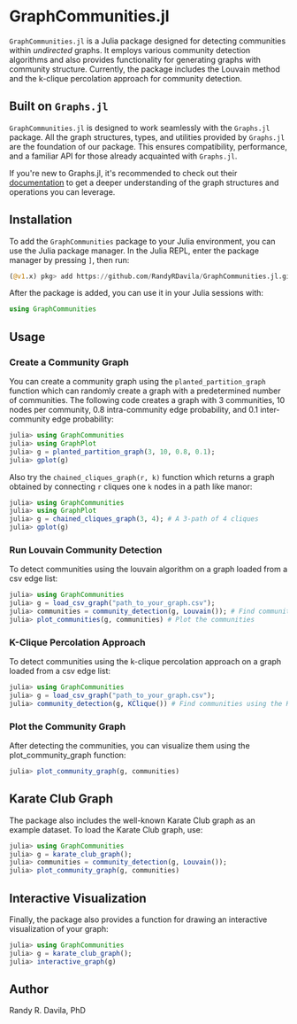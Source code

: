 # GraphCommunities.jl

`GraphCommunities.jl` is a Julia package designed for detecting communities within *undirected* graphs. It employs various community detection algorithms and also provides functionality for generating graphs with community structure. Currently, the package includes the Louvain method and the k-clique percolation approach for community detection.

## Built on `Graphs.jl`

`GraphCommunities.jl` is designed to work seamlessly with the `Graphs.jl` package. All the graph structures, types, and utilities provided by `Graphs.jl` are the foundation of our package. This ensures compatibility, performance, and a familiar API for those already acquainted with `Graphs.jl`.

If you're new to Graphs.jl, it's recommended to check out their [documentation](https://github.com/JuliaGraphs/Graphs.jl) to get a deeper understanding of the graph structures and operations you can leverage.

## Installation

To add the `GraphCommunities` package to your Julia environment, you can use the Julia package manager. In the Julia REPL, enter the package manager by pressing `]`, then run:

```julia
(@v1.x) pkg> add https://github.com/RandyRDavila/GraphCommunities.jl.git
```

After the package is added, you can use it in your Julia sessions with:

```julia
using GraphCommunities
```

## Usage

### Create a Community Graph

You can create a community graph using the `planted_partition_graph` function which can randomly create a graph with a predetermined number of communities. The following code creates a graph with 3 communities, 10 nodes per community, 0.8 intra-community edge probability, and 0.1 inter-community edge probability:
```julia
julia> using GraphCommunities
julia> using GraphPlot
julia> g = planted_partition_graph(3, 10, 0.8, 0.1);
julia> gplot(g)
```

Also try the `chained_cliques_graph(r, k)` function which returns a graph obtained by connecting `r` cliques one `k` nodes in a path like manor:
```julia
julia> using GraphCommunities
julia> using GraphPlot
julia> g = chained_cliques_graph(3, 4); # A 3-path of 4 cliques
julia> gplot(g)
```

### Run Louvain Community Detection

To detect communities using the louvain algorithm on a
graph loaded from a csv edge list:
```julia
julia> using GraphCommunities
julia> g = load_csv_graph("path_to_your_graph.csv");
julia> communities = community_detection(g, Louvain()); # Find communities using the Louvain algorithm
julia> plot_communities(g, communities) # Plot the communities
```

### K-Clique Percolation Approach

To detect communities using the k-clique percolation approach on a
graph loaded from a csv edge list:
```julia
julia> using GraphCommunities
julia> g = load_csv_graph("path_to_your_graph.csv");
julia> community_detection(g, KClique()) # Find communities using the KClique algorithm
```

### Plot the Community Graph

After detecting the communities, you can visualize them using the plot_community_graph function:
```julia
julia> plot_community_graph(g, communities)
```

## Karate Club Graph

The package also includes the well-known Karate Club graph as an example dataset. To load the Karate Club graph, use:

```julia
julia> using GraphCommunities
julia> g = karate_club_graph();
julia> communities = community_detection(g, Louvain());
julia> plot_community_graph(g, communities)
```

## Interactive Visualization

Finally, the package also provides a function for drawing an interactive visualization of your graph:

```julia
julia> using GraphCommunities
julia> g = karate_club_graph();
julia> interactive_graph(g)
```

## Author

Randy R. Davila, PhD